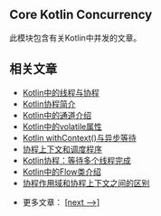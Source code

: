 ## Core Kotlin Concurrency

此模块包含有关Kotlin中并发的文章。

## 相关文章

+ [Kotlin中的线程与协程](docs/Kotlin中的线程与协程.md)
+ [Kotlin协程简介](docs/Kotlin协程简介.md)
+ [Kotlin中的通道介绍](docs/Kotlin中的通道介绍.md)
+ [Kotlin中的volatile属性](docs/Kotlin中的volatile属性.md)
+ [Kotlin withContext()与异步等待](docs/Kotlin-withContext()与异步等待.md)
+ [协程上下文和调度程序](docs/协程上下文和调度程序.md)
+ [Kotlin协程：等待多个线程完成](docs/Kotlin协程-等待多个线程完成.md)
+ [Kotlin中的Flow类介绍](docs/Kotlin中的Flow类介绍.md)
+ [协程作用域和协程上下文之间的区别](docs/协程作用域和协程上下文之间的区别.md)

- 更多文章： [[next -->]](../kotlin-core-concurrency-2/README.md)